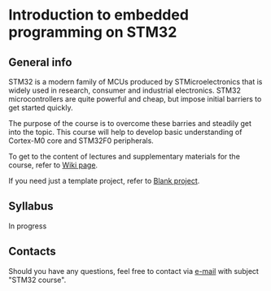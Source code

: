 Introduction to embedded programming on STM32
=============================================

## General info

STM32 is a modern family of MCUs produced by STMicroelectronics that is widely
used in research, consumer and industrial electronics. STM32 microcontrollers
are quite powerful and cheap, but impose initial barriers to get started
quickly.

The purpose of the course is to overcome these barries and steadily get into
the topic. This course will help to develop basic understanding of Cortex-M0
core and STM32F0 peripherals.

To get to the content of lectures and supplementary materials for the course,
refer to [Wiki page](https://github.com/edosedgar/stm32f0_ARM/wiki).

If you need just a template project, refer to
[Blank project](https://github.com/edosedgar/stm32f0_ARM/tree/master/labs/01_blank).

## Syllabus

In progress

## Contacts

Should you have any questions, feel free to contact via [e-mail](mailto:edos.edgar@gmail.com)
with subject "STM32 course".
